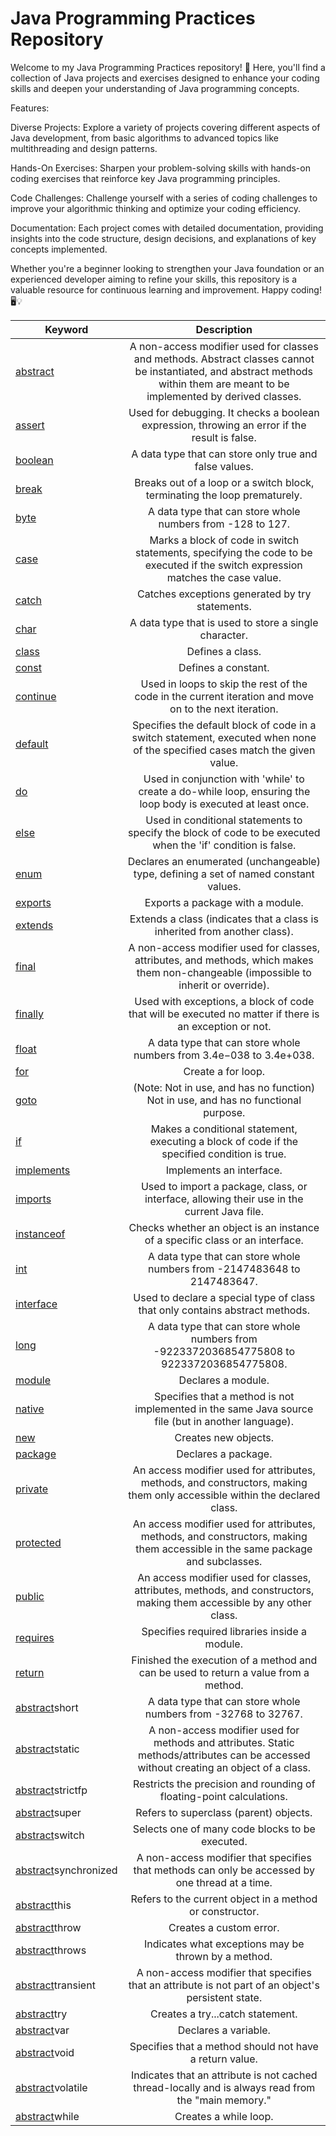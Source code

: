 # Java Programming Practices Repository

Welcome to my Java Programming Practices repository! 🚀 Here, you'll find a collection of Java projects and exercises designed to enhance your coding skills and deepen your understanding of Java programming concepts.

Features:

Diverse Projects: Explore a variety of projects covering different aspects of Java development, from basic algorithms to advanced topics like multithreading and design patterns.

Hands-On Exercises: Sharpen your problem-solving skills with hands-on coding exercises that reinforce key Java programming principles.

Code Challenges: Challenge yourself with a series of coding challenges to improve your algorithmic thinking and optimize your coding efficiency.

Documentation: Each project comes with detailed documentation, providing insights into the code structure, design decisions, and explanations of key concepts implemented.

Whether you're a beginner looking to strengthen your Java foundation or an experienced developer aiming to refine your skills, this repository is a valuable resource for continuous learning and improvement. Happy coding! 🖥️💡


| Keyword        | Description   |
| -------------- |:-------------:|
| [abstract](https://github.com/ArjunAranetaCodes/JavaPractices/tree/main/Keywords/abstract)        |   A non-access modifier used for classes and methods. Abstract classes cannot be instantiated, and abstract methods within them are meant to be implemented by derived classes. |
| [assert](https://github.com/ArjunAranetaCodes/JavaPractices/tree/main/Keywords/assert)          | Used for debugging. It checks a boolean expression, throwing an error if the result is false. |
| [boolean](https://github.com/ArjunAranetaCodes/JavaPractices/tree/main/Keywords/boolean)        | A data type that can store only true and false values. |
| [break](https://github.com/ArjunAranetaCodes/JavaPractices/tree/main/Keywords/break)          | Breaks out of a loop or a switch block, terminating the loop prematurely. |
| [byte](https://github.com/ArjunAranetaCodes/JavaPractices/tree/main/Keywords/byte)           | A data type that can store whole numbers from -128 to 127.|
| [case](https://github.com/ArjunAranetaCodes/JavaPractices/tree/main/Keywords/case)           | Marks a block of code in switch statements, specifying the code to be executed if the switch expression matches the case value. |
| [catch](https://github.com/ArjunAranetaCodes/JavaPractices/tree/main/Keywords/catch)          |Catches exceptions generated by try statements.|
| [char](https://github.com/ArjunAranetaCodes/JavaPractices/tree/main/Keywords/char)           |A data type that is used to store a single character.|
| [class](https://github.com/ArjunAranetaCodes/JavaPractices/tree/main/Keywords/class)          |Defines a class.|
| [const](https://github.com/ArjunAranetaCodes/JavaPractices/tree/main/Keywords/const)          |Defines a constant.|
| [continue](https://github.com/ArjunAranetaCodes/JavaPractices/tree/main/Keywords/continue)       |Used in loops to skip the rest of the code in the current iteration and move on to the next iteration.|
| [default](https://github.com/ArjunAranetaCodes/JavaPractices/tree/main/Keywords/default)        |Specifies the default block of code in a switch statement, executed when none of the specified cases match the given value.|
| [do](https://github.com/ArjunAranetaCodes/JavaPractices/tree/main/Keywords/do)             |Used in conjunction with 'while' to create a do-while loop, ensuring the loop body is executed at least once.|
| [else](https://github.com/ArjunAranetaCodes/JavaPractices/tree/main/Keywords/else)           |Used in conditional statements to specify the block of code to be executed when the 'if' condition is false. |
| [enum](https://github.com/ArjunAranetaCodes/JavaPractices/tree/main/Keywords/enum)           |Declares an enumerated (unchangeable) type, defining a set of named constant values. |
| [exports](https://github.com/ArjunAranetaCodes/JavaPractices/tree/main/Keywords/exports)        |Exports a package with a module. |
| [extends](https://github.com/ArjunAranetaCodes/JavaPractices/tree/main/Keywords/extends)        |Extends a class (indicates that a class is inherited from another class). |
| [final](https://github.com/ArjunAranetaCodes/JavaPractices/tree/main/Keywords/final)          |A non-access modifier used for classes, attributes, and methods, which makes them non-changeable (impossible to inherit or override). |
| [finally](https://github.com/ArjunAranetaCodes/JavaPractices/tree/main/Keywords/finally)        |Used with exceptions, a block of code that will be executed no matter if there is an exception or not. |
| [float](https://github.com/ArjunAranetaCodes/JavaPractices/tree/main/Keywords/float)          |A data type that can store whole numbers from 3.4e−038 to 3.4e+038. |
| [for](https://github.com/ArjunAranetaCodes/JavaPractices/tree/main/Keywords/for)            |Create a for loop.|
| [goto](https://github.com/ArjunAranetaCodes/JavaPractices/tree/main/Keywords/goto)           | (Note: Not in use, and has no function) Not in use, and has no functional purpose.|
| [if](https://github.com/ArjunAranetaCodes/JavaPractices/tree/main/Keywords/if)             |Makes a conditional statement, executing a block of code if the specified condition is true.|
| [implements](https://github.com/ArjunAranetaCodes/JavaPractices/tree/main/Keywords/implements)     |Implements an interface.|
| [imports](https://github.com/ArjunAranetaCodes/JavaPractices/tree/main/Keywords/imports)        |Used to import a package, class, or interface, allowing their use in the current Java file.|
| [instanceof](https://github.com/ArjunAranetaCodes/JavaPractices/tree/main/Keywords/instanceof)     |Checks whether an object is an instance of a specific class or an interface.|
| [int](https://github.com/ArjunAranetaCodes/JavaPractices/tree/main/Keywords/int)            |A data type that can store whole numbers from -2147483648 to 2147483647.|
| [interface](https://github.com/ArjunAranetaCodes/JavaPractices/tree/main/Keywords/interface)      |Used to declare a special type of class that only contains abstract methods.|
| [long](https://github.com/ArjunAranetaCodes/JavaPractices/tree/main/Keywords/long)           |A data type that can store whole numbers from -9223372036854775808 to 9223372036854775808.|
| [module](https://github.com/ArjunAranetaCodes/JavaPractices/tree/main/Keywords/module)         |Declares a module. |
| [native](https://github.com/ArjunAranetaCodes/JavaPractices/tree/main/Keywords/native)         |Specifies that a method is not implemented in the same Java source file (but in another language).|
| [new](https://github.com/ArjunAranetaCodes/JavaPractices/tree/main/Keywords/new)            |Creates new objects.|
| [package](https://github.com/ArjunAranetaCodes/JavaPractices/tree/main/Keywords/package)        |Declares a package.|
| [private](https://github.com/ArjunAranetaCodes/JavaPractices/tree/main/Keywords/private)        |An access modifier used for attributes, methods, and constructors, making them only accessible within the declared class.|
| [protected](https://github.com/ArjunAranetaCodes/JavaPractices/tree/main/Keywords/protected)      |An access modifier used for attributes, methods, and constructors, making them accessible in the same package and subclasses.|
| [public](https://github.com/ArjunAranetaCodes/JavaPractices/tree/main/Keywords/public)         |An access modifier used for classes, attributes, methods, and constructors, making them accessible by any other class.|
| [requires](https://github.com/ArjunAranetaCodes/JavaPractices/tree/main/Keywords/requires)       |Specifies required libraries inside a module. |
| [return](https://github.com/ArjunAranetaCodes/JavaPractices/tree/main/Keywords/return)         | Finished the execution of a method and can be used to return a value from a method.|
| [abstract](https://github.com/ArjunAranetaCodes/JavaPractices/tree/main/Keywords/abstract)short          |A data type that can store whole numbers from -32768 to 32767.|
| [abstract](https://github.com/ArjunAranetaCodes/JavaPractices/tree/main/Keywords/abstract)static         |A non-access modifier used for methods and attributes. Static methods/attributes can be accessed without creating an object of a class.|
| [abstract](https://github.com/ArjunAranetaCodes/JavaPractices/tree/main/Keywords/abstract)strictfp       |Restricts the precision and rounding of floating-point calculations.|
| [abstract](https://github.com/ArjunAranetaCodes/JavaPractices/tree/main/Keywords/abstract)super          |Refers to superclass (parent) objects.|
| [abstract](https://github.com/ArjunAranetaCodes/JavaPractices/tree/main/Keywords/abstract)switch         |Selects one of many code blocks to be executed.|
| [abstract](https://github.com/ArjunAranetaCodes/JavaPractices/tree/main/Keywords/abstract)synchronized   |A non-access modifier that specifies that methods can only be accessed by one thread at a time.|
| [abstract](https://github.com/ArjunAranetaCodes/JavaPractices/tree/main/Keywords/abstract)this           |Refers to the current object in a method or constructor.|
| [abstract](https://github.com/ArjunAranetaCodes/JavaPractices/tree/main/Keywords/abstract)throw          | Creates a custom error.|
| [abstract](https://github.com/ArjunAranetaCodes/JavaPractices/tree/main/Keywords/abstract)throws         |Indicates what exceptions may be thrown by a method.|
| [abstract](https://github.com/ArjunAranetaCodes/JavaPractices/tree/main/Keywords/abstract)transient      |A non-access modifier that specifies that an attribute is not part of an object's persistent state.|
| [abstract](https://github.com/ArjunAranetaCodes/JavaPractices/tree/main/Keywords/abstract)try            |Creates a try...catch statement. |
| [abstract](https://github.com/ArjunAranetaCodes/JavaPractices/tree/main/Keywords/abstract)var            |Declares a variable. |
| [abstract](https://github.com/ArjunAranetaCodes/JavaPractices/tree/main/Keywords/abstract)void           |Specifies that a method should not have a return value.|
| [abstract](https://github.com/ArjunAranetaCodes/JavaPractices/tree/main/Keywords/abstract)volatile       |Indicates that an attribute is not cached thread-locally and is always read from the "main memory."|
| [abstract](https://github.com/ArjunAranetaCodes/JavaPractices/tree/main/Keywords/abstract)while          |Creates a while loop.|